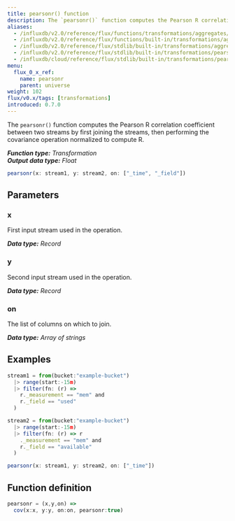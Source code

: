 ```yaml
---
title: pearsonr() function
description: The `pearsonr()` function computes the Pearson R correlation coefficient between two streams by first joining the streams, then performing the covariance operation normalized to compute R.
aliases:
  - /influxdb/v2.0/reference/flux/functions/transformations/aggregates/pearsonr
  - /influxdb/v2.0/reference/flux/functions/built-in/transformations/aggregates/pearsonr/
  - /influxdb/v2.0/reference/flux/stdlib/built-in/transformations/aggregates/pearsonr/
  - /influxdb/v2.0/reference/flux/stdlib/built-in/transformations/pearsonr/
  - /influxdb/cloud/reference/flux/stdlib/built-in/transformations/pearsonr/
menu:
  flux_0_x_ref:
    name: pearsonr
    parent: universe
weight: 102
flux/v0.x/tags: [transformations]
introduced: 0.7.0
---
```


The `pearsonr()` function computes the Pearson R correlation coefficient between two streams
by first joining the streams, then performing the covariance operation normalized to compute R.

_**Function type:** Transformation_  
_**Output data type:** Float_

```js
pearsonr(x: stream1, y: stream2, on: ["_time", "_field"])
```

## Parameters

### x
First input stream used in the operation.

_**Data type:** Record_

### y
Second input stream used in the operation.

_**Data type:** Record_

### on
The list of columns on which to join.

_**Data type:** Array of strings_

## Examples
```js
stream1 = from(bucket:"example-bucket")
  |> range(start:-15m)
  |> filter(fn: (r) =>
    r._measurement == "mem" and
    r._field == "used"
  )

stream2 = from(bucket:"example-bucket")
  |> range(start:-15m)
  |> filter(fn: (r) => r
    ._measurement == "mem" and
    r._field == "available"
  )

pearsonr(x: stream1, y: stream2, on: ["_time"])
```

## Function definition
```js
pearsonr = (x,y,on) =>
  cov(x:x, y:y, on:on, pearsonr:true)
```
